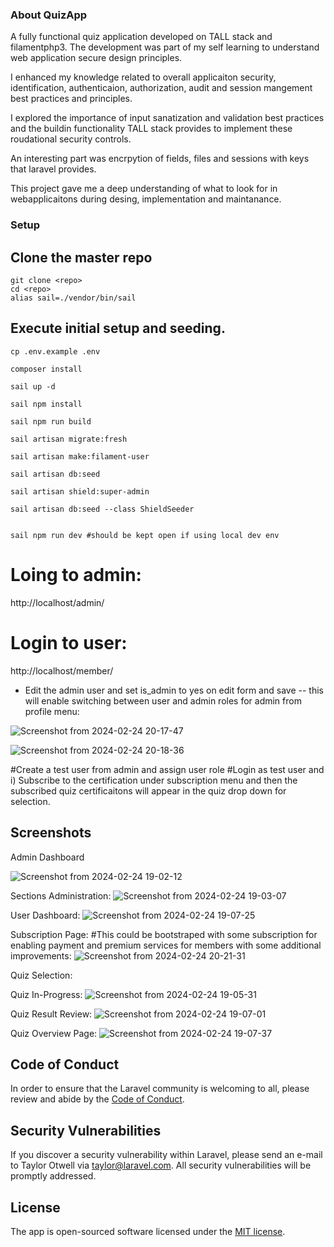 
### About QuizApp

A fully functional quiz application developed on TALL stack and filamentphp3. The development was part of my self learning to understand web application secure design principles. 


I enhanced my knowledge related to overall applicaiton security, identification, authenticaion, authorization, audit and session mangement best practices and principles.


I explored the importance of input sanatization and validation best practices and the buildin functionality TALL stack provides to implement these roudational security controls. 


An interesting part was encrpytion of fields, files and sessions with keys that laravel provides. 

This project gave me a deep understanding of what to look for in webapplicaitons during desing, implementation and maintanance. 


### Setup

## Clone the master repo
```
git clone <repo>
cd <repo>
alias sail=./vendor/bin/sail

```


## Execute initial setup and seeding.
```
cp .env.example .env

composer install

sail up -d

sail npm install

sail npm run build

sail artisan migrate:fresh

sail artisan make:filament-user

sail artisan db:seed

sail artisan shield:super-admin

sail artisan db:seed --class ShieldSeeder


sail npm run dev #should be kept open if using local dev env
```


# Loing to admin:

http://localhost/admin/


# Login to user:
http://localhost/member/


* Edit the admin user and set is_admin to yes on edit form and save -- this will enable switching between user and admin roles for admin from profile menu:

![Screenshot from 2024-02-24 20-17-47](https://github.com/aliaxonbaig/quizapp/assets/52659978/3279ca12-a1c7-443a-9372-c7849cc8e516)



![Screenshot from 2024-02-24 20-18-36](https://github.com/aliaxonbaig/quizapp/assets/52659978/6a5115de-61ef-4fb3-bcd2-fc4dfdd68251)

#Create a test user from admin and assign user role
#Login as test user and i) Subscribe to the certification under subscription menu and then the subscribed quiz certificaitons will appear in the quiz drop down for selection.



## Screenshots
Admin Dashboard

![Screenshot from 2024-02-24 19-02-12](https://github.com/aliaxonbaig/quizapp/assets/52659978/476ccdcb-488d-4356-ad3b-b4adb3e80252)

Sections Administration:
![Screenshot from 2024-02-24 19-03-07](https://github.com/aliaxonbaig/quizapp/assets/52659978/37fcdc7e-19d5-4912-a91b-ac990d0b79f4)


User Dashboard:
![Screenshot from 2024-02-24 19-07-25](https://github.com/aliaxonbaig/quizapp/assets/52659978/b30abd3d-fe8f-4062-929f-77f3b3cefcb5)



Subscription Page: #This could be bootstraped with some subscription for enabling payment and premium services for members with some additional improvements:
![Screenshot from 2024-02-24 20-21-31](https://github.com/aliaxonbaig/quizapp/assets/52659978/a8cacb15-9f6f-484d-a578-b383cf6f49f3)

Quiz Selection:


Quiz In-Progress:
![Screenshot from 2024-02-24 19-05-31](https://github.com/aliaxonbaig/quizapp/assets/52659978/c8f67330-e28b-478e-9a23-b341e1425210)


Quiz Result Review:
![Screenshot from 2024-02-24 19-07-01](https://github.com/aliaxonbaig/quizapp/assets/52659978/489d6bc0-39db-4245-8480-1bcc7dd52929)

Quiz Overview Page:
![Screenshot from 2024-02-24 19-07-37](https://github.com/aliaxonbaig/quizapp/assets/52659978/47aabf4e-6808-43eb-83d9-f0c60966ae0a)




## Code of Conduct

In order to ensure that the Laravel community is welcoming to all, please review and abide by the [Code of Conduct](https://laravel.com/docs/contributions#code-of-conduct).

## Security Vulnerabilities

If you discover a security vulnerability within Laravel, please send an e-mail to Taylor Otwell via [taylor@laravel.com](mailto:taylor@laravel.com). All security vulnerabilities will be promptly addressed.

## License

The app is open-sourced software licensed under the [MIT license](https://opensource.org/licenses/MIT).
